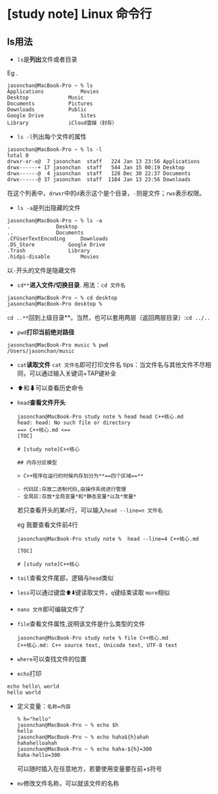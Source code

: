 # [study note] Linux 命令行

## ls用法

- `ls`是**列出**文件或者目录

Eg .

````
jasonchan@MacBook-Pro ~ % ls
Applications			Movies
Desktop				Music
Documents			Pictures
Downloads			Public
Google Drive			Sites
Library				iCloud雲碟（封存）
````

- `ls -l`列出每个文件的属性

````
jasonchan@MacBook-Pro ~ % ls -l
total 0
drwxr-xr-x@  7 jasonchan  staff   224 Jan 13 23:56 Applications
drwx------+ 17 jasonchan  staff   544 Jan 15 00:19 Desktop
drwx------@  4 jasonchan  staff   128 Dec 30 22:37 Documents
drwx------@ 37 jasonchan  staff  1184 Jan 13 23:56 Downloads
````

在这个列表中，`drwxr`中的`d`表示这个是个目录，`-`则是文件；`rwx`表示权限。 

- `ls -a`是列出隐藏的文件

````
jasonchan@MacBook-Pro ~ % ls -a
.				Desktop
..				Documents
.CFUserTextEncoding		Downloads
.DS_Store			Google Drive
.Trash				Library
.hidpi-disable			Movies
````

以`·`开头的文件是隐藏文件

- `cd**`**进入文件/切换目录**. 用法：`cd 文件名`

```
jasonchan@MacBook-Pro ~ % cd desktop
jasonchan@MacBook-Pro desktop % 
```

`cd ..**`回到上级目录**。当然，也可以套用两层（返回两层目录）:`cd ../..`

- `pwd`**打印当前绝对路径**

````
jasonchan@MacBook-Pro music % pwd
/Users/jasonchan/music
````

- `cat`**读取文件** `cat 文件名`即可打印文件名
  tips：当文件名与其他文件不尽相同，可以通过输入关键词+TAP键补全

- ⬆和⬇可以查看历史命令

- `head`**查看文件开头**

  ```
  jasonchan@MacBook-Pro study note % head head C++核心.md
  head: head: No such file or directory
  ==> C++核心.md <==
  [TOC]
  
  # [study note]C++核心
  
  ## 内存分区模型
  
  > C++程序在运行的时候内存划分为**==四个区域==**
  
  - 代码区:存放二进制代码,由操作系统进行管理
  - 全局区:存放*全局变量*和*静态变量*以及*常量*
  ```

  若只查看开头的某n行，可以输入`head --line=n 文件名`

  eg 我要查看文件前4行

  ```
  jasonchan@MacBook-Pro study note %  head --line=4 C++核心.md
  
  [TOC]
  
  # [study note]C++核心 
  ```

- `tail`查看文件尾部，逻辑与`head`类似

- `less`可以通过键盘⬆️⬇️键读取文件，`q`键结束读取
  `more`相似

- `nano 文件`即可编辑文件了

- `file`查看文件属性,说明该文件是什么类型的文件 

  ```
  jasonchan@MacBook-Pro study note % file C++核心.md 
  C++核心.md: C++ source text, Unicode text, UTF-8 text
  ```

- `where`可以查找文件的位置
- `echo`打印

```
echo hello\ world
hello world
```

- 定义变量：`名称=内容`
  ```
  % h="hello"
  jasonchan@MacBook-Pro ~ % echo $h
  hello
  jasonchan@MacBook-Pro ~ % echo haha${h}ahah
  hahahelloahah
  jasonchan@MacBook-Pro ~ % echo haha-${h}=300
  haha-hello=300
  ```

  可以随时插入在任意地方，若要使用变量要在前+`$`符号

- `mv`修改文件名称，可以就该文件的名称